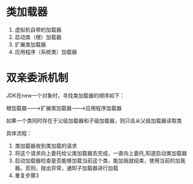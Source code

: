 # 类加载器

1. 虚拟机自带的加载器
2. 启动类（根）加载器
3. 扩展类加载器
4. 应用程序（系统类）加载器



# 双亲委派机制

JDK在new一个对象时，寻找类加载器的顺序如下：

根加载器--->扩展类加载器--->应用程序加载器

如果一个类同时存在于父级加载器和子级加载器，则只会从父级加载器读取类



具体流程：

1. 类加载器收到类加载的请求
2. 将这个请求向上委托给父类加载器去完成，一直向上委托,知道启动类加载器
3. 启动加载器检查是否能够加载当前这个类，能加我就结束，使用当前的加我器。否则，抛出异常，通知子加载器进行加载
4. 重复步骤3